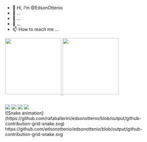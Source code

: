 - 👋 Hi, I’m @EdsonOttenio
- 👀  ...
- 🌱  ...
- 💞️  ...
- 📫 How to reach me ...<a href="https://github.com/edsonottenio">

<img height="180em" src="https://github-readme-stats.vercel.app/api?username=edsonottenio&show_icons=true&theme=neon&include_all_commits-true&count_private-true"/>  
<img height="180em" src="https://github-readme-stats.vercel.app/api/top-langs/?username=edsonottenio&layout-compact&langs_count=16&theme=neon"/> </div>
    
##
      
<div> 
  <a href="https://www.instagram.com/ed.ottenio/" target="_blank"><img src="https://img.shields.io/badge/-Instagram-%23E4405F?style=for-the-badge&logo=instagram&logoColor=white" target="_blank"></a>
 	<a href="https://www.twitch.tv/ottenio" target="_blank"><img src="https://img.shields.io/badge/Twitch-9146FF?style=for-the-badge&logo=twitch&logoColor=white" target="_blank"></a>
  <a href = "mailto:edsonotenio@gmail.com"><img src="https://img.shields.io/badge/-Gmail-%23333?style=for-the-badge&logo=gmail&logoColor=white" target="_blank"></a>
  <a href="https://www.linkedin.com/in/edson-c-c-otenio/" target="_blank"><img src="https://img.shields.io/badge/-LinkedIn-%230077B5?style=for-the-badge&logo=linkedin&logoColor=white" target="_blank"></a> 
</div> 
I[Snake animation] (https://github.com/rafaballerini/edsonottenio/blob/output/github-contribution-grid-snake.svg)
https://github.com/edsonottenio/edsonottenio/blob/output/github-contribution-grid-snake.svg

<!---
EdsonOttenio/EdsonOttenio is a ✨ special ✨ repository because its `README.md` (this file) appears on your GitHub profile.
You can click the Preview link to take a look at your changes.
--->
